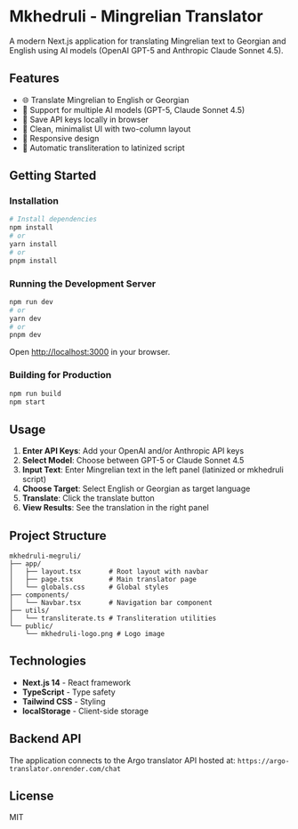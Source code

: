 # Mkhedruli - Mingrelian Translator

A modern Next.js application for translating Mingrelian text to Georgian and English using AI models (OpenAI GPT-5 and Anthropic Claude Sonnet 4.5).

## Features

- 🌐 Translate Mingrelian to English or Georgian
- 🤖 Support for multiple AI models (GPT-5, Claude Sonnet 4.5)
- 💾 Save API keys locally in browser
- 🎨 Clean, minimalist UI with two-column layout
- 📱 Responsive design
- 🔄 Automatic transliteration to latinized script

## Getting Started

### Installation

```bash
# Install dependencies
npm install
# or
yarn install
# or
pnpm install
```

### Running the Development Server

```bash
npm run dev
# or
yarn dev
# or
pnpm dev
```

Open [http://localhost:3000](http://localhost:3000) in your browser.

### Building for Production

```bash
npm run build
npm start
```

## Usage

1. **Enter API Keys**: Add your OpenAI and/or Anthropic API keys
2. **Select Model**: Choose between GPT-5 or Claude Sonnet 4.5
3. **Input Text**: Enter Mingrelian text in the left panel (latinized or mkhedruli script)
4. **Choose Target**: Select English or Georgian as target language
5. **Translate**: Click the translate button
6. **View Results**: See the translation in the right panel

## Project Structure

```
mkhedruli-megruli/
├── app/
│   ├── layout.tsx       # Root layout with navbar
│   ├── page.tsx         # Main translator page
│   └── globals.css      # Global styles
├── components/
│   └── Navbar.tsx       # Navigation bar component
├── utils/
│   └── transliterate.ts # Transliteration utilities
└── public/
    └── mkhedruli-logo.png # Logo image
```

## Technologies

- **Next.js 14** - React framework
- **TypeScript** - Type safety
- **Tailwind CSS** - Styling
- **localStorage** - Client-side storage

## Backend API

The application connects to the Argo translator API hosted at:
`https://argo-translator.onrender.com/chat`

## License

MIT

